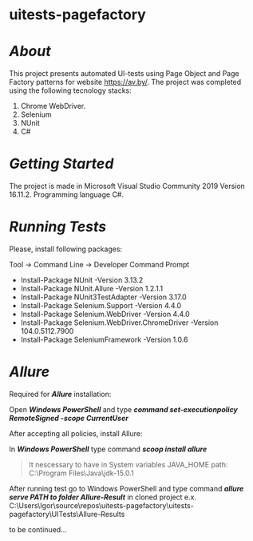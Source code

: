 # uitests-pagefactory

# ***About***

This project presents automated UI-tests using Page Object and Page Factory patterns for website https://av.by/. The project was completed using the following tecnology stacks:
  1. Chrome WebDriver.
  2. Selenium
  3. NUnit
  4. C#


# ***Getting Started***


The project is made in Microsoft Visual Studio Community 2019 Version 16.11.2.
Programming language C#.

# ***Running Tests***

Please, install following packages:

Tool → Command Line → Developer Command Prompt

* Install-Package NUnit -Version 3.13.2
* Install-Package NUnit.Allure -Version 1.2.1.1
* Install-Package NUnit3TestAdapter -Version 3.17.0
* Install-Package Selenium.Support -Version 4.4.0
* Install-Package Selenium.WebDriver -Version 4.4.0
* Install-Package Selenium.WebDriver.ChromeDriver -Version 104.0.5112.7900
* Install-Package SeleniumFramework -Version 1.0.6


# ***Allure***
Required for ***Allure*** installation:

Open ***Windows PowerShell*** and type ***command set-executionpolicy RemoteSigned -scope CurrentUser***

After accepting all policies, install Allure:

In ***Windows PowerShell*** type command ***scoop install allure***

>It nescessary to have in System variables JAVA_HOME path: C:\Program Files\Java\jdk-15.0.1

After running test go to Windows PowerShell and type command ***allure serve PATH to folder Allure-Result*** in cloned project e.x. C:\Users\Igor\source\repos\uitests-pagefactory\uitests-pagefactory\UITests\Allure-Results

to be continued...
